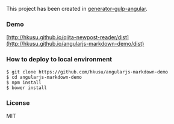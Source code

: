 This project has been created in [generator-gulp-angular](https://github.com/Swiip/generator-gulp-angular).

### Demo

[http://hkusu.github.io/qiita-newpost-reader/dist](http://hkusu.github.io/angularjs-markdown-demo/dist)

### How to deploy to local environment

```
$ git clone https://github.com/hkusu/angularjs-markdown-demo
$ cd angularjs-markdown-demo
$ npm install
$ bower install
```

### License

MIT
